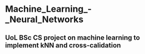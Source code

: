 # Machine_Learning_-_Neural_Networks
## UoL BSc CS project on machine learning to implement kNN and cross-calidation

